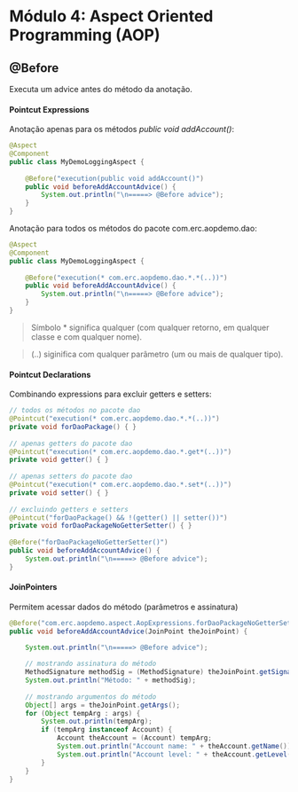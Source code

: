 # Módulo 4: Aspect Oriented Programming (AOP)

## @Before
Executa um advice antes do método da anotação.

#### Pointcut Expressions

Anotação apenas para os métodos *public void addAccount()*:

```java
@Aspect
@Component
public class MyDemoLoggingAspect {
	
	@Before("execution(public void addAccount()")
	public void beforeAddAccountAdvice() {
		System.out.println("\n=====> @Before advice");
	}
}
```
Anotação para todos os métodos do pacote com.erc.aopdemo.dao:

```java
@Aspect
@Component
public class MyDemoLoggingAspect {
	
	@Before("execution(* com.erc.aopdemo.dao.*.*(..))")
	public void beforeAddAccountAdvice() {
		System.out.println("\n=====> @Before advice");
	}
}
```
> Símbolo * significa qualquer (com qualquer retorno, em qualquer classe e com qualquer nome).

> (..) siginifica com qualquer parâmetro (um ou mais de qualquer tipo).

#### Pointcut Declarations

Combinando expressions para excluir getters e setters:

```java
// todos os métodos no pacote dao
@Pointcut("execution(* com.erc.aopdemo.dao.*.*(..))")
private void forDaoPackage() { }
	
// apenas getters do pacote dao
@Pointcut("execution(* com.erc.aopdemo.dao.*.get*(..))")
private void getter() { }
	
// apenas setters do pacote dao
@Pointcut("execution(* com.erc.aopdemo.dao.*.set*(..))")
private void setter() {	}
	
// excluindo getters e setters
@Pointcut("forDaoPackage() && !(getter() || setter())")
private void forDaoPackageNoGetterSetter() { }
	
@Before("forDaoPackageNoGetterSetter()")
public void beforeAddAccountAdvice() {
	System.out.println("\n=====> @Before advice");
}
```

#### JoinPointers

Permitem acessar dados do método (parâmetros e assinatura)

```java
@Before("com.erc.aopdemo.aspect.AopExpressions.forDaoPackageNoGetterSetter()")
public void beforeAddAccountAdvice(JoinPoint theJoinPoint) {

	System.out.println("\n=====> @Before advice");
		
	// mostrando assinatura do método
	MethodSignature methodSig = (MethodSignature) theJoinPoint.getSignature();
	System.out.println("Método: " + methodSig);
		
	// mostrando argumentos do método
	Object[] args = theJoinPoint.getArgs();
	for (Object tempArg : args) {
		System.out.println(tempArg);
		if (tempArg instanceof Account) {
			Account theAccount = (Account) tempArg;
			System.out.println("Account name: " + theAccount.getName());
			System.out.println("Account level: " + theAccount.getLevel());
		}
	}
}
```